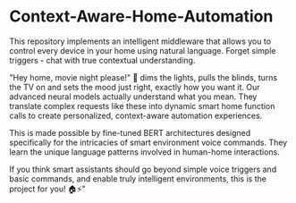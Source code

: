 # Context-Aware-Home-Automation
This repository implements an intelligent middleware that allows you to control every device in your home using natural language. Forget simple triggers - chat with true contextual understanding.

"Hey home, movie night please!" 🍿 dims the lights, pulls the blinds, turns the TV on and sets the mood just right, exactly how you want it. Our advanced neural models actually understand what you mean. They translate complex requests like these into dynamic smart home function calls to create personalized, context-aware automation experiences.

This is made possible by fine-tuned BERT architectures designed specifically for the intricacies of smart environment voice commands. They learn the unique language patterns involved in human-home interactions.

If you think smart assistants should go beyond simple voice triggers and basic commands, and enable truly intelligent environments, this is the project for you! 🏠⚡️"


